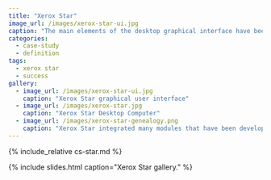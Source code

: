 ```yaml
---
title: "Xerox Star"
image_url: /images/xerox-star-ui.jpg
caption: "The main elements of the desktop graphical interface have been around for many years, but it was Xerox Star the first integrated effort that created a comprehensive and useful desktop computer."
categories:
  - case-study
  - definition
tags:
  - xerox star
  - success
gallery:
  - image_url: /images/xerox-star-ui.jpg
    caption: "Xerox Star graphical user interface"
  - image_url: /images/xerox-star.jpg
    caption: "Xerox Star Desktop Computer"
  - image_url: /images/xerox-star-genealogy.png
    caption: "Xerox Star integrated many modules that have been developed in previous works."
---
```


{% include_relative cs-star.md %}

{% include slides.html caption="Xerox Star gallery." %}
